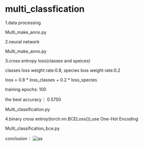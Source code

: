 # multi_classfication

1.data processing

Multi_make_anno.py

2.neural network

Multi_make_anno.py

3.cross entropy loss(classes and speices)

classes loss weight rate:0.8, species loss weight rate:0.2

loss = 0.8 * loss_classes + 0.2 * loss_species

training epochs: 100

the best accuracy： 0.5750

Multi_classification.py

4.binary cross entroy(torch.nn.BCELoss()),use One-Hot Encoding

Multi_classification_bce.py


conclusion：
![aa](/tree/master/images/loss_accuracy.png)

